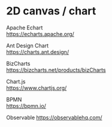 # 2D canvas / chart

Apache Echart  
https://echarts.apache.org/


Ant Design Chart  
https://charts.ant.design/  


BizCharts  
https://bizcharts.net/products/bizCharts  


Chart.js  
https://www.chartjs.org/  


BPMN  
https://bpmn.io/  


Observable
https://observablehq.com/
